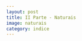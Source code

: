 ```yaml
---
layout: post
title: II Parte - Naturais
image: naturais
category: indice
---
```

<br/><br/><br/><br/><br/><br/><br/><br/><br/><br/><br/><br/>
